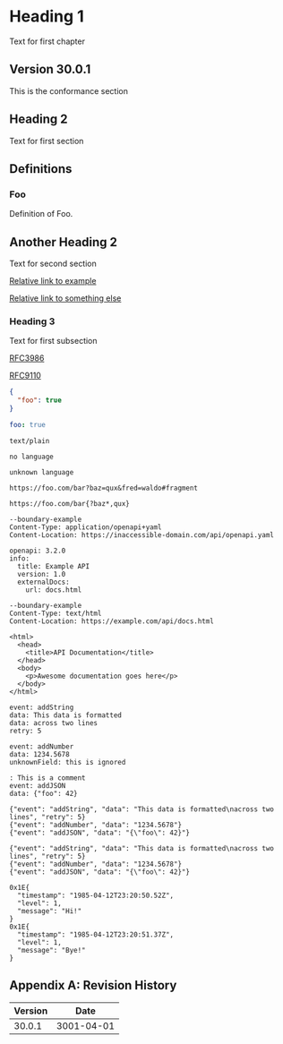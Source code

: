 # Heading 1

Text for first chapter

## Version 30.0.1

This is the conformance section

## Heading 2

Text for <a name="first-anchor"></a>first section

## Definitions

### Foo

Definition of Foo.

## Another Heading 2

Text for second section

[Relative link to example](../examples/foo.yaml)

[Relative link to something else](../something/else)

### Heading 3

Text for first subsection

[RFC3986](https://datatracker.ietf.org/doc/html/rfc3986)

[RFC9110](https://www.rfc-editor.org/rfc/rfc9110.html#section-4)

```json
{
  "foo": true
}
```

```yaml
foo: true
```

```text
text/plain
```

```
no language
```

```unknown
unknown language
```

```uri
https://foo.com/bar?baz=qux&fred=waldo#fragment
```

```uritemplate
https://foo.com/bar{?baz*,qux}
```

```multipart
--boundary-example
Content-Type: application/openapi+yaml
Content-Location: https://inaccessible-domain.com/api/openapi.yaml

openapi: 3.2.0
info:
  title: Example API
  version: 1.0
  externalDocs:
    url: docs.html

--boundary-example
Content-Type: text/html
Content-Location: https://example.com/api/docs.html

<html>
  <head>
    <title>API Documentation</title>
  </head>
  <body>
    <p>Awesome documentation goes here</p>
  </body>
</html>
```

```eventstream
event: addString
data: This data is formatted
data: across two lines
retry: 5

event: addNumber
data: 1234.5678
unknownField: this is ignored

: This is a comment
event: addJSON
data: {"foo": 42}
```

```jsonl
{"event": "addString", "data": "This data is formatted\nacross two lines", "retry": 5}
{"event": "addNumber", "data": "1234.5678"}
{"event": "addJSON", "data": "{\"foo\": 42}"}
```

```ndjson
{"event": "addString", "data": "This data is formatted\nacross two lines", "retry": 5}
{"event": "addNumber", "data": "1234.5678"}
{"event": "addJSON", "data": "{\"foo\": 42}"}
```

```jsonseq
0x1E{
  "timestamp": "1985-04-12T23:20:50.52Z",
  "level": 1,
  "message": "Hi!"
}
0x1E{
  "timestamp": "1985-04-12T23:20:51.37Z",
  "level": 1,
  "message": "Bye!"
}
```

## Appendix A: Revision History

Version | Date
--------|-----------
30.0.1  | 3001-04-01
